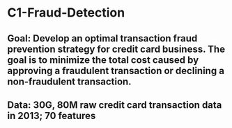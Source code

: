 # C1-Fraud-Detection
## Goal: Develop an optimal transaction fraud prevention strategy for credit card business. The goal is to minimize the total cost caused by approving a fraudulent transaction or declining a non-fraudulent transaction.

## Data: 30G, 80M raw credit card transaction data in 2013; 70 features


